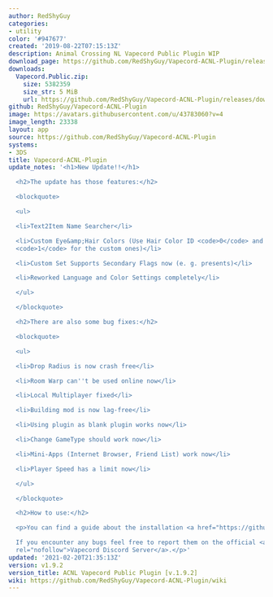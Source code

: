 ```yaml
---
author: RedShyGuy
categories:
- utility
color: '#947677'
created: '2019-08-22T07:15:13Z'
description: Animal Crossing NL Vapecord Public Plugin WIP
download_page: https://github.com/RedShyGuy/Vapecord-ACNL-Plugin/releases/tag/v1.9.2
downloads:
  Vapecord.Public.zip:
    size: 5382359
    size_str: 5 MiB
    url: https://github.com/RedShyGuy/Vapecord-ACNL-Plugin/releases/download/v1.9.2/Vapecord.Public.zip
github: RedShyGuy/Vapecord-ACNL-Plugin
image: https://avatars.githubusercontent.com/u/43783060?v=4
image_length: 23338
layout: app
source: https://github.com/RedShyGuy/Vapecord-ACNL-Plugin
systems:
- 3DS
title: Vapecord-ACNL-Plugin
update_notes: '<h1>New Update!!</h1>

  <h2>The update has those features:</h2>

  <blockquote>

  <ul>

  <li>Text2Item Name Searcher</li>

  <li>Custom Eye&amp;Hair Colors (Use Hair Color ID <code>0</code> and Eye Color ID
  <code>1</code> for the custom ones)</li>

  <li>Custom Set Supports Secondary Flags now (e. g. presents)</li>

  <li>Reworked Language and Color Settings completely</li>

  </ul>

  </blockquote>

  <h2>There are also some bug fixes:</h2>

  <blockquote>

  <ul>

  <li>Drop Radius is now crash free</li>

  <li>Room Warp can''t be used online now</li>

  <li>Local Multiplayer fixed</li>

  <li>Building mod is now lag-free</li>

  <li>Using plugin as blank plugin works now</li>

  <li>Change GameType should work now</li>

  <li>Mini-Apps (Internet Browser, Friend List) work now</li>

  <li>Player Speed has a limit now</li>

  </ul>

  </blockquote>

  <h2>How to use:</h2>

  <p>You can find a guide about the installation <a href="https://github.com/RedShyGuy/Vapecord-ACNL-Plugin/wiki/How-to-install">here</a>.<br>

  If you encounter any bugs feel free to report them on the official <a href="https://discord.com/invite/qJNhVhQGpg"
  rel="nofollow">Vapecord Discord Server</a>.</p>'
updated: '2021-02-20T21:35:13Z'
version: v1.9.2
version_title: ACNL Vapecord Public Plugin [v.1.9.2]
wiki: https://github.com/RedShyGuy/Vapecord-ACNL-Plugin/wiki
---
```

